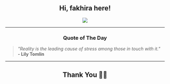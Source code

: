 <h2 align="center"> Hi, fakhira here!</h2>

<p align="center">
<a href="https://github.com/fakhiralkda" alt="github streak"><img src="https://dvst-streak.herokuapp.com/?user=fakhiralkda&theme=tokyonight&fire=DD472C"></a>
</p>

<hr>
<h3 align="center">Quote of The Day</h3>
<p align="center">
<blockquote>
<i>"Reality is the leading cause of stress among those in touch with it."</i>
<br>
<b>- Lily Tomlin</b>
</blockquote>
</p>


<hr>
<h2 align="center">Thank You 🙏🏼</h2>

